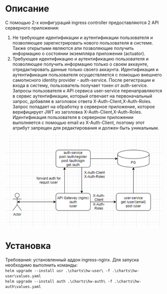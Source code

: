# Описание
С помощью 2-х конфигураций ingress controller предоставляются 2 API серверного приложения:

1. Не требующее идентификации и аутентификации пользователя и позволяющее зарегистрировать нового пользователя в системе. Также открытыми являются апи позволяющие получить информацию о состоянии экземпляра приложения (actuator).
2. Требующее идентификацию и аутентификацию пользователя и позволяющее получить информацию только о своем аккаунте, отредактировать данные только своего аккаунта.
Идентификация и аутентификация пользователя осуществляется с помощью внешнего самописного identity provider - auth-service. После регистрации и входа в систему, пользователь получает токен от auth-service. Запросы пользователя к API сервиса user-service перенаправляются в сервис аутентификации, который отвечает на первоначальный запрос, добавляя в заголовок ответа X-Auth-Client,X-Auth-Roles. Запрос попадает на обработку в серверное приложение, которое верифицирует JWT из заголовка X-Auth-Client,X-Auth-Roles. Идентификация пользователя в серверном приложении выполняется с помощью email из X-Auth-Client, поэтому этот атрибут запрещен для редактирования и должен быть уникальным.

![scheme](/diagramma.PNG)

# Установка
Требования: установленный аддон ingress-nginx.
Для запуска необходимо выполнить команды:\
`helm upgrade --install usr .\charts\hw-user\ -f .\charts\hw-user\values.yaml`\
`helm upgrade --install auth .\charts\hw-auth\ -f .\charts\hw-auth\values.yaml`